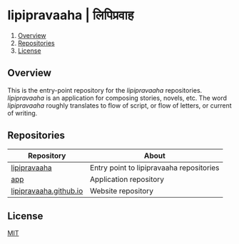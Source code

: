 # lipipravaaha | लिपिप्रवाह

1. [Overview](#overview)
2. [Repositories](#repositories)
3. [License](#license)

## Overview

This is the entry-point repository for the _lipipravaaha_ repositories. _lipipravaaha_ is an application for composing stories, novels, etc. The word _lipipravaaha_ roughly translates to flow of script, or flow of letters, or current of writing.

## Repositories

| Repository                                                                       | About                                    |
| -------------------------------------------------------------------------------- | ---------------------------------------- |
| [lipipravaaha](https://github.com/lipipravaaha/lipipravaaha)                     | Entry point to lipipravaaha repositories |
| [app](https://github.com/lipipravaaha/app)                                       | Application repository                   |
| [lipipravaaha.github.io](https://github.com/lipipravaaha/lipipravaaha.github.io) | Website repository                       |

## License

[MIT](https://github.com/manastalukdar/grantha/blob/master/LICENSE)
